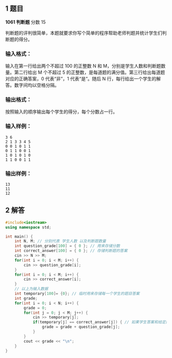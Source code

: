 ## 1 题目

**1061 判断题** 分数 15



判断题的评判很简单，本题就要求你写个简单的程序帮助老师判题并统计学生们判断题的得分。

### 输入格式：

输入在第一行给出两个不超过 100 的正整数 N 和 M，分别是学生人数和判断题数量。第二行给出 M 个不超过 5 的正整数，是每道题的满分值。第三行给出每道题对应的正确答案，0 代表“非”，1 代表“是”。随后 N 行，每行给出一个学生的解答。数字间均以空格分隔。

### 输出格式：

按照输入的顺序输出每个学生的得分，每个分数占一行。

### 输入样例：

```in
3 6
2 1 3 3 4 5
0 0 1 0 1 1
0 1 1 0 0 1
1 0 1 0 1 0
1 1 0 0 1 1
```

### 输出样例：

```out
13
11
12
```



## 2 解答

```cpp
#include<iostream>
using namespace std;

int main() {
    int N, M; // 分别代表 学生人数 以及判断题数量
    int question_grade[100] = { 0 }; // 用来存储分数
    int correct_answer[100] = { 0 }; // 存储判断题的答案
    cin >> N >> M;
    for(int i = 0; i < M; i++) {
        cin >> question_grade[i];
    }
    for(int i = 0; i < M; i++) {
        cin >> correct_answer[i];
    }
    // 以上为输入数据
    int temporary[100]= {0}; // 临时用来存储每一个学生的题目答案
    int grade;
    for(int i = 0; i < N; i++) {
        grade = 0;
        for(int j = 0; j < M; j++) {
            cin >> temporary[j]; 
            if(temporary[j] == correct_answer[j]) { // 如果学生答案和给定的答案相同则分数累加
                grade = grade + question_grade[j];
            }
        }
        cout << grade << "\n";
    }
}
```


